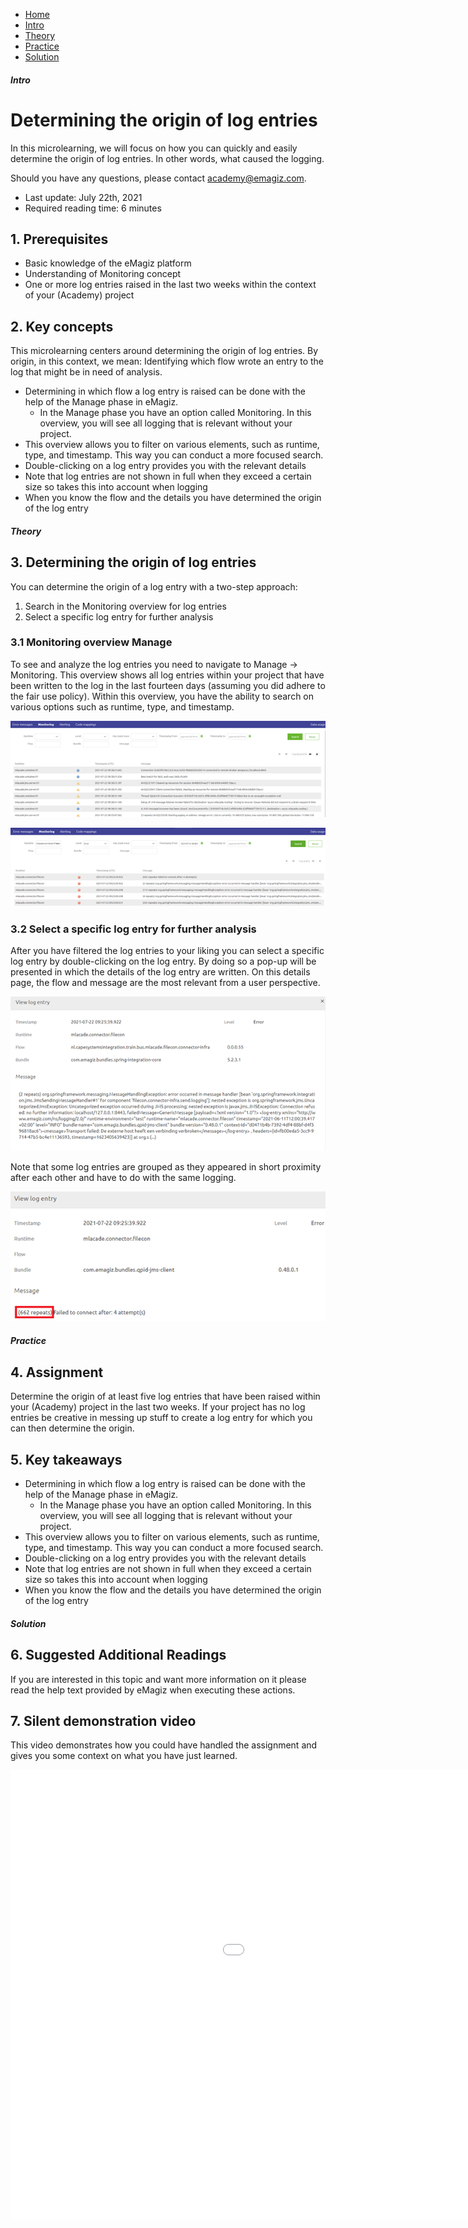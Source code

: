 <div class="ez-academy">
    <div class="ez-academy__body">
        <main class="micro-learning">
        <ul class="doc-nav">
            <li class="doc-nav__item"><a href="../../docs/microlearning/intermediate-active-monitoring-index" class="doc-nav__link">Home</a></li>
            <li class="doc-nav__item"><a href="#intro" class="doc-nav__link">Intro</a></li>
            <li class="doc-nav__item"><a href="#theory" class="doc-nav__link">Theory</a></li>
            <li class="doc-nav__item"><a href="#practice" class="doc-nav__link">Practice</a></li>
            <li class="doc-nav__item"><a href="#solution" class="doc-nav__link">Solution</a></li>
        </ul>

<div class="doc">

##### Intro

# Determining the origin of log entries

In this microlearning, we will focus on how you can quickly and easily determine the origin of log entries. In other words, what caused the logging.

Should you have any questions, please contact academy@emagiz.com.

- Last update: July 22th, 2021
- Required reading time: 6 minutes

## 1. Prerequisites
- Basic knowledge of the eMagiz platform
- Understanding of Monitoring concept
- One or more log entries raised in the last two weeks within the context of your (Academy) project

## 2. Key concepts
This microlearning centers around determining the origin of log entries.
By origin, in this context, we mean: Identifying which flow wrote an entry to the log that might be in need of analysis.

- Determining in which flow a log entry is raised can be done with the help of the Manage phase in eMagiz. 
    - In the Manage phase you have an option called Monitoring. In this overview, you will see all logging that is relevant without your project.
- This overview allows you to filter on various elements, such as runtime, type, and timestamp. This way you can conduct a more focused search.
- Double-clicking on a log entry provides you with the relevant details
- Note that log entries are not shown in full when they exceed a certain size so takes this into account when logging
- When you know the flow and the details you have determined the origin of the log entry

##### Theory

## 3. Determining the origin of log entries

You can determine the origin of a log entry with a two-step approach:
1. Search in the Monitoring overview for log entries
2. Select a specific log entry for further analysis

### 3.1 Monitoring overview Manage

To see and analyze the log entries you need to navigate to Manage -> Monitoring. This overview shows all log entries within your project that have been written to the log in the last fourteen days (assuming you did adhere to the fair use policy). Within this overview, you have the ability to search on various options such as runtime, type, and timestamp. 

<p align="center"><img src="../../img/microlearning/intermediate-active-monitoring-determining-origin-of-log-entry--manage-monitoring-unfiltered.png"></p>

<p align="center"><img src="../../img/microlearning/intermediate-active-monitoring-determining-origin-of-log-entry--manage-monitoring-filtered.png"></p>

### 3.2 Select a specific log entry for further analysis

After you have filtered the log entries to your liking you can select a specific log entry by double-clicking on the log entry. By doing so a pop-up will be presented in which the details of the log entry are written. On this details page, the flow and message are the most relevant from a user perspective.

<p align="center"><img src="../../img/microlearning/intermediate-active-monitoring-determining-origin-of-log-entry--manage-monitoring-log-entry-details.png"></p>

Note that some log entries are grouped as they appeared in short proximity after each other and have to do with the same logging.

<p align="center"><img src="../../img/microlearning/intermediate-active-monitoring-determining-origin-of-log-entry--manage-monitoring-log-entry-details-grouped.png"></p>

##### Practice

## 4. Assignment

Determine the origin of at least five log entries that have been raised within your (Academy) project in the last two weeks. If your project has no log entries be creative in messing up stuff to create a log entry for which you can then determine the origin.

## 5. Key takeaways

- Determining in which flow a log entry is raised can be done with the help of the Manage phase in eMagiz. 
    - In the Manage phase you have an option called Monitoring. In this overview, you will see all logging that is relevant without your project.
- This overview allows you to filter on various elements, such as runtime, type, and timestamp. This way you can conduct a more focused search.
- Double-clicking on a log entry provides you with the relevant details
- Note that log entries are not shown in full when they exceed a certain size so takes this into account when logging
- When you know the flow and the details you have determined the origin of the log entry

##### Solution

## 6. Suggested Additional Readings

If you are interested in this topic and want more information on it please read the help text provided by eMagiz when executing these actions.

## 7. Silent demonstration video

This video demonstrates how you could have handled the assignment and gives you some context on what you have just learned.

<iframe width="1280" height="720" src="../../vid/microlearning/intermediate-active-monitoring-determining-origin-of-log-entry.mp4" frameborder="0" allow="accelerometer; autoplay; clipboard-write; encrypted-media; gyroscope; picture-in-picture" allowfullscreen></iframe>

</div>
</main>
</div>
</div>